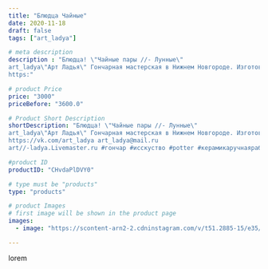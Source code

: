 ```yaml
---
title: "Блюдца Чайные"
date: 2020-11-18
draft: false
tags: ["art_ladya"]

# meta description
description : "Блюдца! \"Чайные пары //- Лунные\" 
art_ladya\"Арт Ладья\" Гончарная мастерская в Нижнем Новгороде. Изготовление керамики и мастер//-классы по обучению. 
https:"

# product Price
price: "3000"
priceBefore: "3600.0"

# Product Short Description
shortDescription: "Блюдца! \"Чайные пары //- Лунные\" 
art_ladya\"Арт Ладья\" Гончарная мастерская в Нижнем Новгороде. Изготовление керамики и мастер//-классы по обучению. 
https://vk.com/art_ladya art_ladya@mail.ru 
art//-ladya.Livemaster.ru #гончар #исскуство #potter #керамикаручнаяработа #гончарнаямастерская #керамиканазаказ #handmade #посудаизглины #керамика #эксклюзивнаякерамика #dishes #decor #ceramicar #mug #claygoods #tankard #earthenware #ceramic #design #кружка #magic #restaurant #ceramicart #pint #clay #авторскаякерамика #чашечки #луна #kraft #moon"

#product ID
productID: "CHvdaPlDVY0"

# type must be "products"
type: "products"

# product Images
# first image will be shown in the product page
images:
  - image: "https://scontent-arn2-2.cdninstagram.com/v/t51.2885-15/e35/126371504_287132085989909_2229990634861560921_n.jpg?se=8&tp=1&_nc_ht=scontent-arn2-2.cdninstagram.com&_nc_cat=105&_nc_ohc=SFiXzIBF51gAX9-Z9J3&ccb=7-4&oh=ca1420424fe6e23fa08a1d275dd01141&oe=60861FBF&_nc_sid=86f79a&ig_cache_key=MjQ0NTMwMjQ2OTQ2ODQ0NDIxMg%3D%3D.2-ccb7-4"

---
```

lorem
